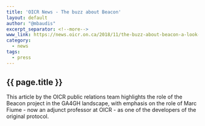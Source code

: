 ```yaml
---
title: 'OICR News - The buzz about Beacon'
layout: default
author: "@mbaudis"
excerpt_separator: <!--more-->
www_link: https://news.oicr.on.ca/2018/11/the-buzz-about-beacon-a-look-into-the-global-alliances-newest-standards-for-the-beacon-api/
category:
  - news
tags:
  - press
---
```


## {{ page.title }}

This article by the OICR public relations team highlights the role of the Beacon project in the GA4GH landscape, with emphasis on the role of Marc Fiume - now an adjunct professor at OICR - as one of the developers of the original protocol.
<!--more-->
